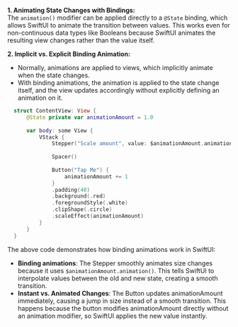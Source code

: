 **1. Animating State Changes with Bindings:** <br>
  The `animation()` modifier can be applied directly to a `@State` binding, which allows SwiftUI to animate the transition between values. 
  This works even for non-continuous data types like Booleans because SwiftUI animates the resulting view changes rather than the value itself.

**2. Implicit vs. Explicit Binding Animation:** <br>
  - Normally, animations are applied to views, which implicitly animate when the state changes.
  - With binding animations, the animation is applied to the state change itself, and the view updates accordingly without explicitly defining an animation on it.


```Swift
  struct ContentView: View {
      @State private var animationAmount = 1.0
  
      var body: some View {
          VStack {
              Stepper("Scale amount", value: $animationAmount.animation(), in: 1...10)
  
              Spacer()
  
              Button("Tap Me") {
                  animationAmount += 1
              }
              .padding(40)
              .background(.red)
              .foregroundStyle(.white)
              .clipShape(.circle)
              .scaleEffect(animationAmount)
          }
      }
  }
```

The above code demonstrates how binding animations work in SwiftUI:
  - **Binding animations**: The Stepper smoothly animates size changes because it uses `$animationAmount.animation()`. This tells SwiftUI to interpolate values between the old and new state, creating a smooth transition.
  - **Instant vs. Animated Changes**: The Button updates animationAmount immediately, causing a jump in size instead of a smooth transition. This happens because the button modifies animationAmount directly without an animation modifier, so SwiftUI applies the new value instantly.
